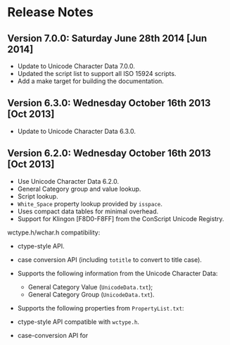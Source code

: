 Release Notes
=============

Version 7.0.0: Saturday June 28th 2014 \[Jun 2014\]
---------------------------------------------------

  *  Update to Unicode Character Data 7.0.0.
  *  Updated the script list to support all ISO 15924 scripts.
  *  Add a make target for building the documentation.

Version 6.3.0: Wednesday October 16th 2013 \[Oct 2013\]
-------------------------------------------------------

  *  Update to Unicode Character Data 6.3.0.

Version 6.2.0: Wednesday October 16th 2013 \[Oct 2013\]
-------------------------------------------------------

  *  Use Unicode Character Data 6.2.0.
  *  General Category group and value lookup.
  *  Script lookup.
  *  `White_Space` property lookup provided by `isspace`.
  *  Uses compact data tables for minimal overhead.
  *  Support for Klingon [F8D0-F8FF] from the ConScript Unicode Registry.

wctype.h/wchar.h compatibility: 

  *  ctype-style API.
  *  case conversion API (including `totitle` to convert to title case).

  *  Supports the following information from the Unicode Character Data:
     *  General Category Value (`UnicodeData.txt`);
     *  General Category Group (`UnicodeData.txt`).
  *  Supports the following properties from `PropertyList.txt`:
  *  ctype-style API compatible with `wctype.h`.
  *  case-conversion API for 
